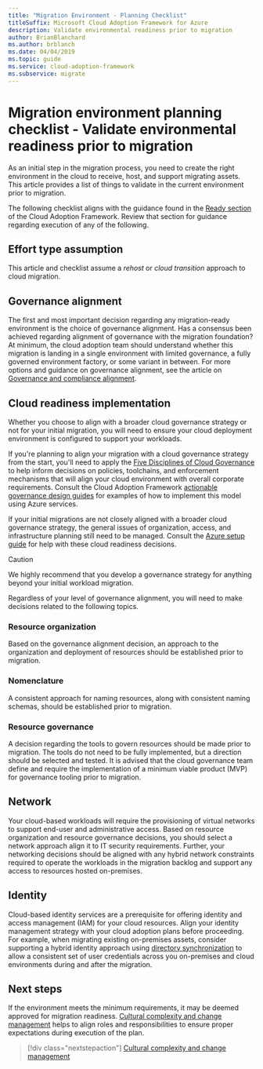 ```yaml
---
title: "Migration Environment - Planning Checklist"
titleSuffix: Microsoft Cloud Adoption Framework for Azure
description: Validate environmental readiness prior to migration
author: BrianBlanchard
ms.author: brblanch
ms.date: 04/04/2019
ms.topic: guide
ms.service: cloud-adoption-framework
ms.subservice: migrate
---
```


# Migration environment planning checklist - Validate environmental readiness prior to migration

As an initial step in the migration process, you need to create the right environment in the cloud to receive, host, and support migrating assets. This article provides a list of things to validate in the current environment prior to migration.

The following checklist aligns with the guidance found in the [Ready section](../../../ready/index.md) of the Cloud Adoption Framework. Review that section for guidance regarding execution of any of the following.

## Effort type assumption

This article and checklist assume a _rehost_ or _cloud transition_ approach to cloud migration.

## Governance alignment

The first and most important decision regarding any migration-ready environment is the choice of governance alignment. Has a consensus been achieved regarding alignment of governance with the migration foundation? At minimum, the cloud adoption team should understand whether this migration is landing in a single environment with limited governance, a fully governed environment factory, or some variant in between. For more options and guidance on governance alignment, see the article on [Governance and compliance alignment](../../expanded-scope/governance-or-compliance.md).

## Cloud readiness implementation

Whether you choose to align with a broader cloud governance strategy or not for your initial migration, you will need to ensure your cloud deployment environment is configured to support your workloads.

If you're planning to align your migration with a cloud governance strategy from the start, you'll need to apply the [Five Disciplines of Cloud Governance](../../../govern/governance-disciplines.md) to help inform decisions on policies, toolchains, and enforcement mechanisms that will align your cloud environment with overall corporate requirements. Consult the Cloud Adoption Framework [actionable governance design guides](../../../govern/guides/index.md) for examples of how to implement this model using Azure services.

If your initial migrations are not closely aligned with a broader cloud governance strategy, the general issues of organization, access, and infrastructure planning still need to be managed. Consult the [Azure setup guide](../../../ready/azure-setup-guide/index.md) for help with these cloud readiness decisions.

> [!CAUTION]
> We highly recommend that you develop a governance strategy for anything beyond your initial workload migration.

Regardless of your level of governance alignment, you will need to make decisions related to the following topics.

### Resource organization

Based on the governance alignment decision, an approach to the organization and deployment of resources should be established prior to migration.

### Nomenclature

A consistent approach for naming resources, along with consistent naming schemas, should be established prior to migration.

### Resource governance

A decision regarding the tools to govern resources should be made prior to migration. The tools do not need to be fully implemented, but a direction should be selected and tested. It is advised that the cloud governance team define and require the implementation of a minimum viable product (MVP) for governance tooling prior to migration.

## Network

Your cloud-based workloads will require the provisioning of virtual networks to support end-user and administrative access. Based on resource organization and resource governance decisions, you should select a network approach align it to IT security requirements. Further, your networking decisions should be aligned with any hybrid network constraints required to operate the workloads in the migration backlog and support any access to resources hosted on-premises.

## Identity

Cloud-based identity services are a prerequisite for offering identity and access management (IAM) for your cloud resources. Align your identity management strategy with your cloud adoption plans before proceeding. For example, when migrating existing on-premises assets, consider supporting a hybrid identity approach using [directory synchronization](../../../decision-guides/identity/index.md) to allow a consistent set of user credentials across you on-premises and cloud environments during and after the migration.

## Next steps

If the environment meets the minimum requirements, it may be deemed approved for migration readiness. [Cultural complexity and change management](./cultural-complexity.md) helps to align roles and responsibilities to ensure proper expectations during execution of the plan.

> [!div class="nextstepaction"]
> [Cultural complexity and change management](./cultural-complexity.md)
